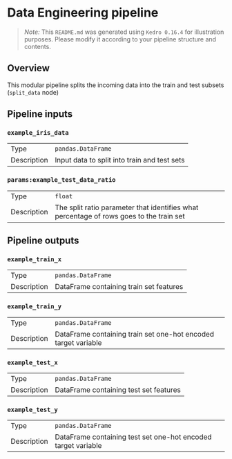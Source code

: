# Data Engineering pipeline

> *Note:* This `README.md` was generated using `Kedro 0.16.4` for illustration purposes. Please modify it according to your pipeline structure and contents.

## Overview

This modular pipeline splits the incoming data into the train and test subsets (`split_data` node)

## Pipeline inputs

### `example_iris_data`

|      |                    |
| ---- | ------------------ |
| Type | `pandas.DataFrame` |
| Description | Input data to split into train and test sets |

### `params:example_test_data_ratio`

|      |                    |
| ---- | ------------------ |
| Type | `float` |
| Description | The split ratio parameter that identifies what percentage of rows goes to the train set |

## Pipeline outputs

### `example_train_x`

|      |                    |
| ---- | ------------------ |
| Type | `pandas.DataFrame` |
| Description | DataFrame containing train set features |

### `example_train_y`

|      |                    |
| ---- | ------------------ |
| Type | `pandas.DataFrame` |
| Description | DataFrame containing train set one-hot encoded target variable |

### `example_test_x`

|      |                    |
| ---- | ------------------ |
| Type | `pandas.DataFrame` |
| Description | DataFrame containing test set features |

### `example_test_y`

|      |                    |
| ---- | ------------------ |
| Type | `pandas.DataFrame` |
| Description | DataFrame containing test set one-hot encoded target variable |
